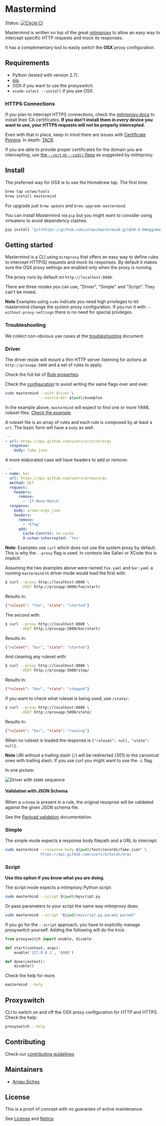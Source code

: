 # Mastermind

Status: [![Circle CI](https://circleci.com/gh/ustwo/mastermind.svg?style=svg)](https://circleci.com/gh/ustwo/mastermind)

Mastermind is written on top of the great [mitmproxy](https://mitmproxy.org)
to allow an easy way to intercept specific HTTP requests and mock its responses.

It has a complementary tool to easily switch the **OSX** proxy configuration.

## Requirements

* Python (tested with version 2.7).
* [pip](https://pypi.python.org/pypi/pip/).
* OSX if you want to use the proxyswitch.
* `xcode-select --install` if you use OSX.

### HTTPS Connections

If you plan to intercept HTTPS connections, check the [mitmproxy docs](http://docs.mitmproxy.org/en/stable/certinstall.html)
to install their CA certificates. **If you don't install them in _every_ device
you want to use, your HTTPS requests will not be properly intercepted.**

Even with that in place, keep in mind there are issues with
[Certificate Pinning](http://docs.mitmproxy.org/en/stable/certinstall.html#certificate-pinning).
In depth: [TACK](http://tack.io/).

If you are able to provide proper certificates for the domain you are
intercepting, use [the `--cert` or `--cadir` flags](http://docs.mitmproxy.org/en/stable/certinstall.html#using-a-custom-certificate)
as suggested by mitmproxy.


## Install

The preferred way for OSX is to use the Homebrew tap. The first time:

```sh
brew tap ustwo/tools
brew install mastermind
```

For upgrade just `brew update` and `brew upgrade mastermind`.


You can install Mastermind via `pip` but you might want to consider using
virtualenv to avoid dependency clashes.

```sh
pip install "git+https://github.com/ustwo/mastermind.git@v0.9.0#egg=mastermind"
```

## Getting started

Mastermind is a CLI using `mitmproxy` that offers an easy way to define rules
to intercept HTTP(S) requests and mock its responses.  By default it makes sure
the OSX proxy settings are enabled only when the proxy is running.

The proxy runs by default on `http://localhost:8080`.

There are three modes you can use, "Driver", "Simple" and "Script".  They can't
be mixed.

**Note** Examples using `sudo` indicate you need high privileges to let
mastermind change the *system* proxy configuration.  If you run it with
`--without-proxy-settings` there is no need for special privileges.

### Troubleshooting

We collect non-obvious use cases at the [troubleshooting](./docs/troubleshooting.md) document.

### Driver

The driver mode will mount a thin HTTP server listening for actions at
`http://proxapp:5000` and a set of rules to apply.

Check the full list of [Rule properties](./docs/rules.md).

Check the [configuration](./docs/config.md) to avoid writing the same flags
over and over.


```sh
sudo mastermind --with-driver \
                --source-dir $(pwd)/examples
```

In the example above, `mastermind` will expect to find one or more YAML ruleset
files.  [Check the example](./examples).

A ruleset file is an array of rules and each rule is composed by at least a `url`.
The basic form will have a `body` as well.


```yaml
---
- url: https://api.github.com/users/octocat/orgs
  response:
    body: fake.json
```

A more elaborated case will have headers to add or remove:

```yaml
---
- name: bar
  url: https://api.github.com/users/arnau/orgs
  method: GET
  request:
    headers:
      remove:
        - 'If-None-Match'
  response:
    body: arnau-orgs.json
    headers:
      remove:
        - 'ETag'
      add:
        Cache-Control: no-cache
        X-ustwo-intercepted: 'Yes'
```

**Note**: Examples use `curl` which does not use the system proxy by default.
This is why the `--proxy` flag is used.  In contexts like Safari or XCode this
is implicit.

Assuming the two examples above were named `foo.yaml` and `bar.yaml` a running
`mastermind` in driver mode would load the first with:

```sh
$ curl --proxy http://localhost:8080 \
       -XGET http://proxapp:5000/foo/start/
```

Results in:

```json
{"ruleset": "foo", "state": "started"}
```

The second with:

```sh
$ curl --proxy http://localhost:8080 \
       -XGET http://proxapp:5000/bar/start/
```

Results in:

```json
{"ruleset": "bar", "state": "started"}
```

And cleaning any ruleset with:

```sh
$ curl --proxy http://localhost:8080 \
       -XGET http://proxapp:5000/stop/
```

Results in:

```json
{"ruleset": "bar", "state": "stopped"}
```

If you want to check what ruleset is being used, use `/state/`:

```sh
$ curl --proxy http://localhost:8080 \
       -XGET http://proxapp:5000/state/
```

Results in:

```json
{"ruleset": "bar", "state": "running"}
```

When no ruleset is loaded the response is `{"ruleset": null, "state": null}`.

**Note** URI without a trailing slash (`/`) will be redirected (301) to the
canonical ones with trailing slash.  If you use curl you might want to use the
`-L` flag.

In one picture:

![Driver with state sequence](./docs/schematics/driver-stateful.mmd.png)

#### Validation with JSON Schema

When a `schema` is present in a rule, the original resopnse will be
validated against the given JSON schema file.

See the [Payload validation](./docs/validation.md) documentation.


### Simple

The simple mode expects a response body filepath and a URL to intercept:

```sh
sudo mastermind --response-body $(pwd)/test/records/fake.json" \
                https://api.github.com/users/octocat/orgs
```

### Script

**Use this option if you *know* what you are doing**.

The script mode expects a mitmproxy Python script:

```sh
sudo mastermind --script $(pwd)/myscript.py
```

Or pass parameters to your script the same way mitmproxy does:

```sh
sudo mastermind --script "$(pwd)/myscript.py param1 param2"
```

If you go for the `--script` approach, you have to explicitly manage proxyswitch
yourself. Adding the following will do the trick:

```python
from proxyswitch import enable, disable

def start(context, argv):
    enable('127.0.0.1', '8080')

def done(context):
    disable()
```


Check the help for more.

```sh
mastermind --help
```


## Proxyswitch

CLI to switch on and off the OSX proxy configuration for HTTP and HTTPS. Check
the help:

```sh
proxyswitch --help
```

## Contributing

Check our [contributing guidelines](./CONTRIBUTING.md)


## Maintainers

* [Arnau Siches](mailto:arnau@ustwo.com)


## License

This is a proof of concept with no guarantee of active maintenance.

See [License](./LICENSE) and [Notice](./NOTICE).
